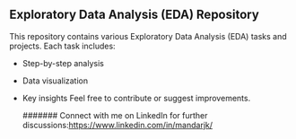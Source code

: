 ## Exploratory Data Analysis (EDA) Repository
This repository contains various Exploratory Data Analysis (EDA) tasks and projects.
Each task includes: 
- Step-by-step analysis
- Data visualization
- Key insights    Feel free to contribute or suggest improvements.

   ####### Connect with me on LinkedIn for further discussions:https://www.linkedin.com/in/mandarjk/
